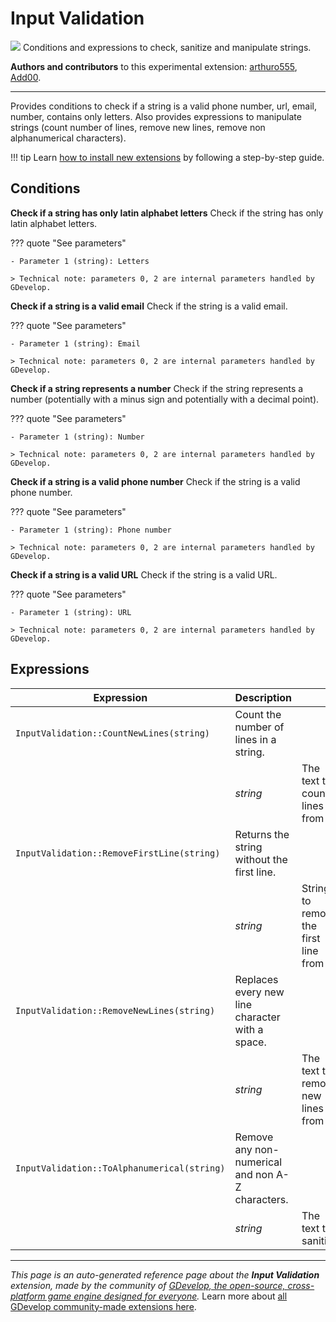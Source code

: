 # Input Validation

<img src="https://resources.gdevelop-app.com/assets/Icons/Line Hero Pack/Master/SVG/Education and Learning/Education and Learning_education_book_library_search.svg" class="extension-icon"></img>
Conditions and expressions to check, sanitize and manipulate strings.

**Authors and contributors** to this experimental extension: [arthuro555](https://gd.games/arthuro555), [Add00](https://gd.games/Add00).

---

Provides conditions to check if a string is a valid phone number, url, email, number, contains only letters. Also provides expressions to manipulate strings (count number of lines, remove new lines, remove non alphanumerical characters).

!!! tip
    Learn [how to install new extensions](/gdevelop5/extensions/search) by following a step-by-step guide.

## Conditions

**Check if a string has only latin alphabet letters**
Check if the string has only latin alphabet letters.

??? quote "See parameters"

    - Parameter 1 (string): Letters

    > Technical note: parameters 0, 2 are internal parameters handled by GDevelop.

**Check if a string is a valid email**
Check if the string is a valid email.

??? quote "See parameters"

    - Parameter 1 (string): Email

    > Technical note: parameters 0, 2 are internal parameters handled by GDevelop.

**Check if a string represents a number**
Check if the string represents a number (potentially with a minus sign and potentially with a decimal point).

??? quote "See parameters"

    - Parameter 1 (string): Number

    > Technical note: parameters 0, 2 are internal parameters handled by GDevelop.

**Check if a string is a valid phone number**
Check if the string is a valid phone number.

??? quote "See parameters"

    - Parameter 1 (string): Phone number

    > Technical note: parameters 0, 2 are internal parameters handled by GDevelop.

**Check if a string is a valid URL**
Check if the string is a valid URL.

??? quote "See parameters"

    - Parameter 1 (string): URL

    > Technical note: parameters 0, 2 are internal parameters handled by GDevelop.

## Expressions

| Expression | Description |  |
|-----|-----|-----|
| `InputValidation::CountNewLines(string)` | Count the number of lines in a string. ||
| | _string_ | The text to count lines from |
| `InputValidation::RemoveFirstLine(string)` | Returns the string without the first line. ||
| | _string_ | String to remove the first line from |
| `InputValidation::RemoveNewLines(string)` | Replaces every new line character with a space. ||
| | _string_ | The text to remove new lines from |
| `InputValidation::ToAlphanumerical(string)` | Remove any non-numerical and non A-Z characters. ||
| | _string_ | The text to sanitize |


---

*This page is an auto-generated reference page about the **Input Validation** extension, made by the community of [GDevelop, the open-source, cross-platform game engine designed for everyone](https://gdevelop.io/).* Learn more about [all GDevelop community-made extensions here](/gdevelop5/extensions).